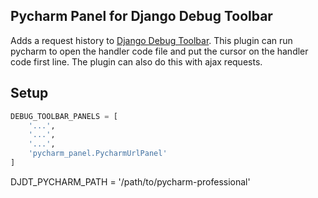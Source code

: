 ## Pycharm Panel for Django Debug Toolbar ##
Adds a request history to [Django Debug Toolbar](https://github.com/django-debug-toolbar/django-debug-toolbar). This plugin can run pycharm to open the handler code file and put the cursor on the handler code first line. The plugin can also do this with ajax requests.

## Setup
```python
DEBUG_TOOLBAR_PANELS = [
    '...',
    '...',
    '...',
    'pycharm_panel.PycharmUrlPanel'
]
```

DJDT_PYCHARM_PATH = '/path/to/pycharm-professional'
